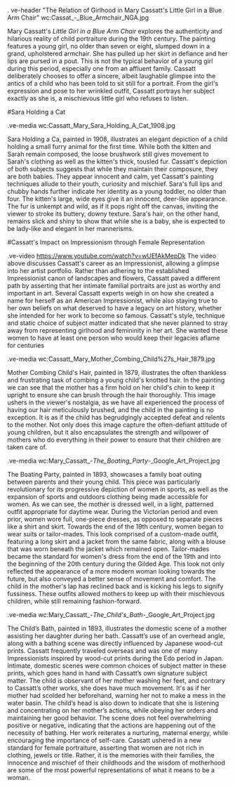 . ve-header "The Relation of Girlhood in Mary Cassatt's Little Girl in a Blue Arm Chair" wc:Cassat_-_Blue_Armchair_NGA.jpg 

Mary Cassatt's *Little Girl in a Blue Arm Chair* explores the authenticity and hilarious reality of child portraiture during the 19th century. The painting features a young girl, no older than seven or eight, slumped down in a grand, upholstered armchair. She has pulled up her skirt in defiance and her lips are pursed in a pout. This is not the typical behavior of a young girl during this period, especially one from an affluent family. Cassatt deliberately chooses to offer a sincere, albeit laughable glimpse into the antics of a child who has been told to sit still for a portrait. From the girl's expression and pose to her wrinkled outfit, Cassatt portrays her subject exactly as she is, a mischievous little girl who refuses to listen.
 

#Sara Holding a Cat

.ve-media wc:Cassatt_Mary_Sara_Holding_A_Cat_1908.jpg

  
Sara Holding a Ca, painted in 1908, illustrates an elegant depiction of a child holding a small furry animal for the first time. While both the kitten and Sarah remain composed, the loose brushwork still gives movement to Sarah's clothing as well as the kitten's thick, tousled fur. Cassatt's depiction of both subjects suggests that while they maintain their composure, they are both babies. They appear innocent and calm, yet Cassatt's painting techniques allude to their youth, curiosity and mischief. Sara's full lips and chubby hands further indicate her identity as a young toddler, no older than four. The kitten's large, wide eyes give it an innocent, deer-like appearance. The fur is unkempt and wild, as if it pops right off the canvas, inviting the viewer to stroke its buttery, downy texture. Sara's hair, on the other hand, remains slick and shiny to show that while she is a baby, she is expected to be lady-like and elegant in her mannerisms.

#Cassatt's Impact on Impressionism through Female Representation

.ve-video https://www.youtube.com/watch?v=wUEfAkMepDk
The video above discusses Cassatt's career as an Impressionist, allowing a glimpse into her artist portfolio. Rather than adhering to the established Impressionist canon of landscapes and flowers, Cassatt paved a different path by asserting that her intimate familial portraits are just as worthy and important in art. Several Cassatt experts weigh in on how she created a name for herself as an American Impressionist, while also staying true to her own beliefs on what deserved to have a legacy on art history, whether she intended for her work to become so famous. Cassatt's style, technique and static choice of subject matter indicated that she never planned to stray away from representing girlhood and femininity in her art. She wanted these women to have at least one person who would keep their legacies aflame for centuries

.ve-media wc:Cassatt_Mary_Mother_Combing_Child%27s_Hair_1879.jpg

Mother Combing Child's Hair, painted in 1879, illustrates the often thankless and frustrating task of combing a young child's knotted hair. In the painting we can see that the mother has a firm hold on her child's chin to keep it upright to ensure she can brush through the hair thoroughly. This image ushers in the viewer's nostalgia, as we have all experienced the process of having our hair meticulously brushed, and the child in the painting is no exception. It is as if the child has begrudgingly accepted defeat and relents to the mother. Not only does this image capture the often-defiant attitude of young children, but it also encapsulates the strength and willpower of mothers who do everything in their power to ensure that their children are taken care of.

.ve-media wc:Mary_Cassatt_-_The_Boating_Party_-_Google_Art_Project.jpg

The Boating Party, painted in 1893, showcases a family boat outing between parents and their young child. This piece was particularly revolutionary for its progressive depiction of women in sports, as well as the expansion of sports and outdoors clothing being made accessible for women. As we can see, the mother is dressed well, in a light, patterned outfit appropriate for daytime wear. During the Victorian period and even prior, women wore full, one-piece dresses, as opposed to separate pieces like a shirt and skirt. Towards the end of the 19th century, women began to wear suits or tailor-mades. This look comprised of a custom-made outfit, featuring a long skirt and a jacket from the same fabric, along with a blouse that was worn beneath the jacket which remained open. Tailor-mades became the standard for women's dress from the end of the 19th and into the beginning of the 20th century during the Gilded Age. This look not only reflected the appearance of a more modern woman looking towards the future, but also conveyed a better sense of movement and comfort. The child in the mother's lap has reclined back and is kicking his legs to signify fussiness. These outfits allowed mothers to keep up with their mischievous children, while still remaining fashion-forward. 

.ve-media wc:Mary_Cassatt_-_The_Child's_Bath_-_Google_Art_Project.jpg

The Child’s Bath, painted in 1893, illustrates the domestic scene of a mother assisting her daughter during her bath. Cassatt’s use of an overhead angle, along with a bathing scene was directly influenced by Japanese wood-cut prints. Cassatt frequently traveled overseas and was one of many Impressionists inspired by wood-cut prints during the Edo period in Japan. Intimate, domestic scenes were common choices of subject matter in these prints, which goes hand in hand with Cassatt’s own signature subject matter. The child is observant of her mother washing her feet, and contrary to Cassatt’s other works, she does have much movement. It's as if her mother had scolded her beforehand, warning her not to make a mess in the water basin. The child’s head is also down to indicate that she is listening and concentrating on her mother’s actions, while obeying her orders and maintaining her good behavior. The scene does not feel overwhelming positive or negative, indicating that the actions are happening out of the necessity of bathing. Her work reiterates a nurturing, maternal energy, while encouraging the importance of self-care. Cassatt ushered in a new standard for female portraiture, asserting that women are not rich in clothing, jewels or title. Rather, it is the memories with their families, the innocence and mischief of their childhoods and the wisdom of motherhood are some of the most powerful representations of what it means to be a woman. 


 
 

